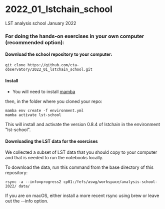 # 2022_01_lstchain_school

LST analysis school January 2022

### For doing the hands-on exercises in your own computer (recommended option):

#### Download the school repository to your computer:

```
git clone https://github.com/cta-observatory/2022_01_lstchain_school.git
```

#### Install

- You will need to install [mamba](https://github.com/conda-forge/miniforge#mambaforge) 


then, in the folder where you cloned your repo:

```
mamba env create -f environment.yml
mamba activate lst-school
```

This will install and activate the version 0.8.4 of lstchain in the environment "lst-school". 

#### Downloading the LST data for the exercises

We collected a subset of LST data that you should copy to your computer
and that is needed to run the notebooks locally.

To download the data, run this command from the base directory of this repository:

```
rsync -a --info=progress2 cp01:/fefs/aswg/workspace/analysis-school-2022/ data/
```

If you are on macOS, either install a more recent rsync using brew or leave out the --info option.

